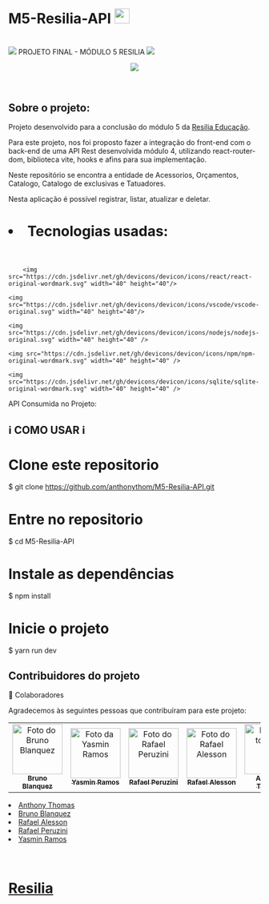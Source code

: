 # M5-Resilia-API  <img height="30" src="https://www.resilia.com.br/wp-content/themes/resiliaTheme/assets/images/logo.png" />  
 
# <h1>
  <img src="https://cdn.jsdelivr.net/gh/devicons/devicon/icons/react/react-original.svg" />
           PROJETO FINAL - MÓDULO 5  RESILIA
            <img src="https://cdn.jsdelivr.net/gh/devicons/devicon/icons/react/react-original.svg" />
          </h1>

<br>
<p align="center">
<img src="http://img.shields.io/static/v1?label=STATUS&message=FINALIZADO&color=GREEN&style=for-the-badge"/>
</p>
<br>

<h2>Sobre o projeto:</h2>
<p> Projeto desenvolvido para a conclusão do módulo 5 da <a href="https://www.resilia.com.br/">Resilia Educação</a>.

Para este projeto, nos foi proposto fazer a integração do front-end com o back-end de uma API Rest desenvolvida módulo 4, utilizando react-router-dom, biblioteca vite, hooks e afins para sua implementação.

Neste repositório se encontra a entidade de Acessorios, Orçamentos, Catalogo, Catalogo de exclusivas e Tatuadores.

Nesta aplicação é possível registrar, listar, atualizar e deletar. </p>

# <li> Tecnologias usadas:</li><br>
<p align="center">
	
        <img src="https://cdn.jsdelivr.net/gh/devicons/devicon/icons/react/react-original-wordmark.svg" width="40" height="40"/>
	
	<img src="https://cdn.jsdelivr.net/gh/devicons/devicon/icons/vscode/vscode-original.svg" width="40" height="40"/>
	
	<img src="https://cdn.jsdelivr.net/gh/devicons/devicon/icons/nodejs/nodejs-original.svg" width="40" height="40" />
	
	<img src="https://cdn.jsdelivr.net/gh/devicons/devicon/icons/npm/npm-original-wordmark.svg" width="40" height="40" />
	
	<img src="https://cdn.jsdelivr.net/gh/devicons/devicon/icons/sqlite/sqlite-original-wordmark.svg" width="40" height="40" />
	
</p>

 API Consumida no Projeto:
<h2>ℹ️ COMO USAR ℹ️</h2>



# Clone este repositorio
$ git clone https://github.com/anthonythom/M5-Resilia-API.git

# Entre no repositorio
$ cd M5-Resilia-API

# Instale as dependências
$ npm install

# Inicie o projeto 
$ yarn run dev


	
<h2>Contribuidores do projeto</h2>
 🤝 Colaboradores

Agradecemos às seguintes pessoas que contribuíram para este projeto:

<table>
  <tr>
    <td align="center">
      <a href="#">
        <img src="https://avatars.githubusercontent.com/u/92882615?v=4" width="100px;" alt="Foto do Bruno Blanquez"/><br>
        <sub>
          <b>Bruno Blanquez</b>
        </sub>
      </a>
    </td>
    <td align="center">
      <a href="#">
        <img src="https://avatars.githubusercontent.com/u/96249099?v=4" width="100px;" alt="Foto da Yasmin Ramos"/><br>
        <sub>
          <b>Yasmin Ramos</b>
        </sub>
      </a>
    </td>
    <td align="center">
      <a href="#">
        <img src="https://avatars.githubusercontent.com/u/96450995?v=4" width="100px;" alt="Foto do Rafael Peruzini"/><br>
        <sub>
          <b>Rafael Peruzini</b>
        </sub>
      </a>
    </td>
	  <td align="center">
      <a href="#">
        <img src="https://avatars.githubusercontent.com/u/96597279?v=4" width="100px;" alt="Foto do Rafael Alesson"/><br>
        <sub>
          <b>Rafael Alesson</b>
        </sub>
      </a>
    </td>
	  <td align="center">
      <a href="#">
        <img src="https://avatars.githubusercontent.com/u/95666367?v=4" width="100px;" alt="Foto do toninho"/><br>
        <sub>
          <b>Anthony Thomas</b>
        </sub>
      </a>
    </td>
	  
  </tr>
</table>
<li><a href="https://github.com/anthonythom">Anthony Thomas</a></li>
<li><a href="https://github.com/BrunoBlanquez">Bruno Blanquez</a></li>
<li><a href="https://github.com/Rafalesson">Rafael Alesson</a></li>
<li><a href="https://github.com/Peruzini">Rafael Peruzini</a></li>
<li><a href="https://github.com/YasminRamos">Yasmin Ramos</a></li>
<br><br>

# <p> <a href="https://www.resilia.com.br/">Resilia</a> </p>

